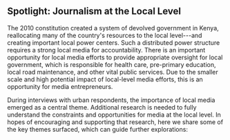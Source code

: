 <h2>
  <span class="preTitle">Spotlight:</span>
  <span class="title">Journalism at the Local Level</span>
</h2>

The 2010 constitution created a system of devolved government in Kenya, reallocating many of the country's resources to the local level---and creating important local power centers. Such a distributed power structure requires a strong local media for accountability. There is an important opportunity for local media efforts to provide appropriate oversight for local government, which is responsible for health care, pre-primary education, local road maintenance, and other vital public services. Due to the smaller scale and high potential impact of local-level media efforts, this is an opportunity for media entrepreneurs.

During interviews with urban respondents, the importance of local media emerged as a central theme. Additional research is needed to fully understand the constraints and opportunities for media at the local level. In hopes of encouraging and supporting that research, here we share some of the key themes surfaced, which can guide further explorations:
